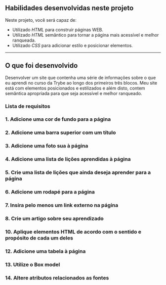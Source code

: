 ## Habilidades desenvolvidas neste projeto

Neste projeto, você será capaz de:

* Utilizado _HTML_ para construir páginas WEB.
* Utilizado _HTML_ semântico para tornar a página mais acessível e melhor ranqueada.
* Utilizado _CSS_ para adicionar estilo e posicionar elementos.

---

## O que foi desenvolvido

Desenvolver um site que contenha uma série de informações sobre o que eu aprendi no curso da Trybe ao longo dos primeiros três blocos. Meu site está com elementos posicionados e estilizados e além disto, contem semântica apropriada para que seja acessível e melhor ranqueado.

### Lista de requisitos

### 1. Adicione uma cor de fundo  para a página

### 2. Adicione uma barra superior com um título

### 3. Adicione uma foto sua à página

### 4. Adicione uma lista de lições aprendidas à página

### 5. Crie uma lista de lições que ainda deseja aprender para a página

### 6. Adicione um rodapé para a página

### 7. Insira pelo menos um link externo na página

### 8. Crie um artigo sobre seu aprendizado

### 10. Aplique elementos HTML de acordo com o sentido e propósito de cada um deles

### 12. Adicione uma tabela à página

### 13. Utilize o Box model

### 14. Altere atributos relacionados as fontes
